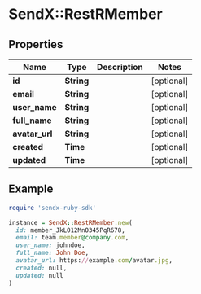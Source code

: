 # SendX::RestRMember

## Properties

| Name | Type | Description | Notes |
| ---- | ---- | ----------- | ----- |
| **id** | **String** |  | [optional] |
| **email** | **String** |  | [optional] |
| **user_name** | **String** |  | [optional] |
| **full_name** | **String** |  | [optional] |
| **avatar_url** | **String** |  | [optional] |
| **created** | **Time** |  | [optional] |
| **updated** | **Time** |  | [optional] |

## Example

```ruby
require 'sendx-ruby-sdk'

instance = SendX::RestRMember.new(
  id: member_JkL012MnO345PqR678,
  email: team.member@company.com,
  user_name: johndoe,
  full_name: John Doe,
  avatar_url: https://example.com/avatar.jpg,
  created: null,
  updated: null
)
```

